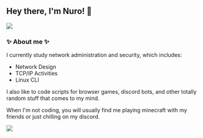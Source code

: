 ## Hey there, I'm Nuro! 👋
 
![](https://github-readme-stats.vercel.app/api?username=NuroC&count_private=true&show_icons=true&theme=dark)


### ✨ About me ✨

I currently study network administration and security, which includes:
- Network Design
- TCP/IP Activities
- Linux CLI

I also like to code scripts for browser games, discord bots, and other totally random stuff that comes to my mind.


When I'm not coding, you will usually find me playing minecraft with my friends or just chilling on my discord.

<p>
    <a href="https://discord.com/users/883128445079547904">
        <img src="https://discord.c99.nl/widget/theme-4/883128445079547904.png"/>
    </a>
</p> 
